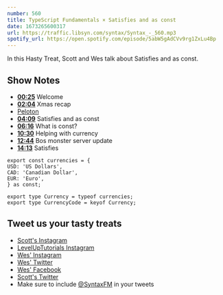 ```yaml
---
number: 560
title: TypeScript Fundamentals × Satisfies and as const
date: 1673265600317
url: https://traffic.libsyn.com/syntax/Syntax_-_560.mp3
spotify_url: https://open.spotify.com/episode/5abW5gAdCVv9rg1ZxLu4Bp
---
```


In this Hasty Treat, Scott and Wes talk about Satisfies and as const.

## Show Notes

* **[00:25](#t=00:25)** Welcome
* **[02:04](#t=02:04)** Xmas recap
* [Peloton](https://www.onepeloton.com)
* **[04:09](#t=04:09)** Satisfies and as const
* **[06:16](#t=06:16)** What is const?
* **[10:30](#t=10:30)** Helping with currency
* **[12:44](#t=12:44)** Bos monster server update
* **[14:13](#t=14:13)** Satisfies

```
export const currencies = {
USD: 'US Dollars',
CAD: 'Canadian Dollar',
EUR: 'Euro',
} as const;

export type Currency = typeof currencies;
export type CurrencyCode = keyof Currency;
```

## Tweet us your tasty treats

* [Scott's Instagram](https://www.instagram.com/stolinski/)
* [LevelUpTutorials Instagram](https://www.instagram.com/LevelUpTutorials/)
* [Wes' Instagram](https://www.instagram.com/wesbos/)
* [Wes' Twitter](https://twitter.com/wesbos)
* [Wes' Facebook](https://www.facebook.com/wesbos.developer)
* [Scott's Twitter](https://twitter.com/stolinski)
* Make sure to include [@SyntaxFM](https://twitter.com/SyntaxFM) in your tweets

